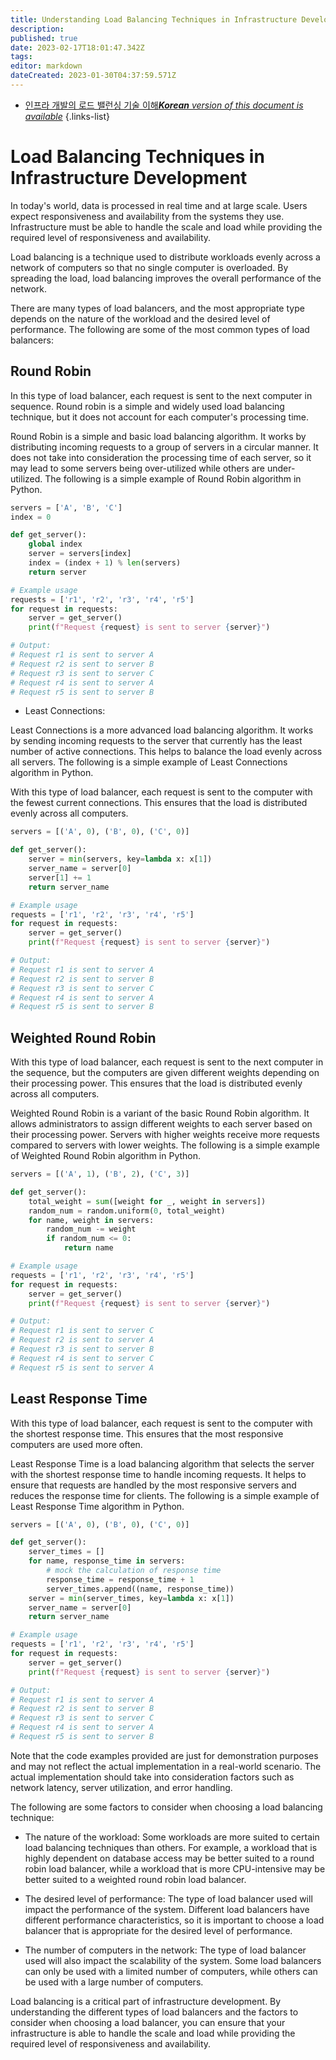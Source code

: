 ```yaml
---
title: Understanding Load Balancing Techniques in Infrastructure Development
description: 
published: true
date: 2023-02-17T18:01:47.342Z
tags: 
editor: markdown
dateCreated: 2023-01-30T04:37:59.571Z
---
```


- [인프라 개발의 로드 밸런싱 기술 이해***Korean** version of this document is available*](/ko/Knowledge-base/Backend/understanding-load-balancing-techniques-in-infrastructure-development)
{.links-list}


# Load Balancing Techniques in Infrastructure Development

In today's world, data is processed in real time and at large scale. Users expect responsiveness and availability from the systems they use. Infrastructure must be able to handle the scale and load while providing the required level of responsiveness and availability.

Load balancing is a technique used to distribute workloads evenly across a network of computers so that no single computer is overloaded. By spreading the load, load balancing improves the overall performance of the network.

There are many types of load balancers, and the most appropriate type depends on the nature of the workload and the desired level of performance. The following are some of the most common types of load balancers:

## Round Robin

In this type of load balancer, each request is sent to the next computer in sequence. Round robin is a simple and widely used load balancing technique, but it does not account for each computer's processing time.

Round Robin is a simple and basic load balancing algorithm. It works by distributing incoming requests to a group of servers in a circular manner. It does not take into consideration the processing time of each server, so it may lead to some servers being over-utilized while others are under-utilized. The following is a simple example of Round Robin algorithm in Python.

```python
servers = ['A', 'B', 'C']
index = 0

def get_server():
    global index
    server = servers[index]
    index = (index + 1) % len(servers)
    return server

# Example usage
requests = ['r1', 'r2', 'r3', 'r4', 'r5']
for request in requests:
    server = get_server()
    print(f"Request {request} is sent to server {server}")

# Output:
# Request r1 is sent to server A
# Request r2 is sent to server B
# Request r3 is sent to server C
# Request r4 is sent to server A
# Request r5 is sent to server B
```

* Least Connections: 

Least Connections is a more advanced load balancing algorithm. It works by sending incoming requests to the server that currently has the least number of active connections. This helps to balance the load evenly across all servers. The following is a simple example of Least Connections algorithm in Python.

With this type of load balancer, each request is sent to the computer with the fewest current connections. This ensures that the load is distributed evenly across all computers.

```python
servers = [('A', 0), ('B', 0), ('C', 0)]

def get_server():
    server = min(servers, key=lambda x: x[1])
    server_name = server[0]
    server[1] += 1
    return server_name

# Example usage
requests = ['r1', 'r2', 'r3', 'r4', 'r5']
for request in requests:
    server = get_server()
    print(f"Request {request} is sent to server {server}")

# Output:
# Request r1 is sent to server A
# Request r2 is sent to server B
# Request r3 is sent to server C
# Request r4 is sent to server A
# Request r5 is sent to server B
```

## Weighted Round Robin

With this type of load balancer, each request is sent to the next computer in the sequence, but the computers are given different weights depending on their processing power. This ensures that the load is distributed evenly across all computers.

Weighted Round Robin is a variant of the basic Round Robin algorithm. It allows administrators to assign different weights to each server based on their processing power. Servers with higher weights receive more requests compared to servers with lower weights. The following is a simple example of Weighted Round Robin algorithm in Python.

```python
servers = [('A', 1), ('B', 2), ('C', 3)]

def get_server():
    total_weight = sum([weight for _, weight in servers])
    random_num = random.uniform(0, total_weight)
    for name, weight in servers:
        random_num -= weight
        if random_num <= 0:
            return name

# Example usage
requests = ['r1', 'r2', 'r3', 'r4', 'r5']
for request in requests:
    server = get_server()
    print(f"Request {request} is sent to server {server}")

# Output:
# Request r1 is sent to server C
# Request r2 is sent to server A
# Request r3 is sent to server B
# Request r4 is sent to server C
# Request r5 is sent to server A
```

## Least Response Time

With this type of load balancer, each request is sent to the computer with the shortest response time. This ensures that the most responsive computers are used more often.

Least Response Time is a load balancing algorithm that selects the server with the shortest response time to handle incoming requests. It helps to ensure that requests are handled by the most responsive servers and reduces the response time for clients. The following is a simple example of Least Response Time algorithm in Python.

```python
servers = [('A', 0), ('B', 0), ('C', 0)]

def get_server():
    server_times = []
    for name, response_time in servers:
        # mock the calculation of response time
        response_time = response_time + 1
        server_times.append((name, response_time))
    server = min(server_times, key=lambda x: x[1])
    server_name = server[0]
    return server_name

# Example usage
requests = ['r1', 'r2', 'r3', 'r4', 'r5']
for request in requests:
    server = get_server()
    print(f"Request {request} is sent to server {server}")

# Output:
# Request r1 is sent to server A
# Request r2 is sent to server B
# Request r3 is sent to server C
# Request r4 is sent to server A
# Request r5 is sent to server B
```

Note that the code examples provided are just for demonstration purposes and may not reflect the actual implementation in a real-world scenario. The actual implementation should take into consideration factors such as network latency, server utilization, and error handling.


The following are some factors to consider when choosing a load balancing technique:

* The nature of the workload: Some workloads are more suited to certain load balancing techniques than others. For example, a workload that is highly dependent on database access may be better suited to a round robin load balancer, while a workload that is more CPU-intensive may be better suited to a weighted round robin load balancer.

* The desired level of performance: The type of load balancer used will impact the performance of the system. Different load balancers have different performance characteristics, so it is important to choose a load balancer that is appropriate for the desired level of performance.

* The number of computers in the network: The type of load balancer used will also impact the scalability of the system. Some load balancers can only be used with a limited number of computers, while others can be used with a large number of computers.

Load balancing is a critical part of infrastructure development. By understanding the different types of load balancers and the factors to consider when choosing a load balancer, you can ensure that your infrastructure is able to handle the scale and load while providing the required level of responsiveness and availability.